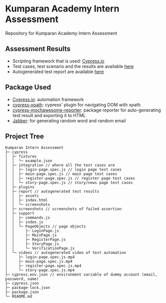 # Kumparan Academy Intern Assessment

Repository for Kumparan Academy Intern Assessment

## Assessment Results
- Scripting framework that is used: [Cypress.io](https://www.cypress.io/)
- Test cases, test scenario and the results are available [here](https://docs.google.com/spreadsheets/d/1KOE_co54-Aog9MQ_M9X0-yDbUyKTMv-9Ilu0-NGXaCg/edit?usp=sharing)
- Autogenerated test report are available [here](https://github.com/sun-wise-man/Kumparan-Intern-Assessment/tree/master/cypress/report)

## Package Used
- [Cypress.io](https://www.cypress.io/): automation framework
- [cypress-xpath](https://www.npmjs.com/package/cypress-xpath): cypress' plugin for navigating DOM with xpath
- [cypress-mochawesome-reporter](https://www.npmjs.com/package/cypress-mochawesome-reporter): package reporter for auto-generating test result and exporting it to HTML
- [Jabber](https://github.com/dejavu1987/jabber): for generating random word and random email

## Project Tree
```
Kumparan Intern Assessment
├─ cypress
│  ├─ fixtures
│  │  └─ example.json
│  ├─ integration // where all the test cases are
│  │  ├─ login-page.spec.js // login page test cases
│  │  ├─ main-page.spec.js // main page test cases
│  │  ├─ register-page.spec.js // register page test cases
│  │  └─ story-page.spec.js // story/news page test cases
│  ├─ plugins
│  ├─ report // autogenerated test results
│  │  ├─ assets
│  │  ├─ index.html
│  │  └─ screenshots
│  ├─ screenshots // screenshots of failed assertion
│  ├─ support
│  │  ├─ commands.js
│  │  ├─ index.js
│  │  └─ PageObjects // page objects
│  │     ├─ LoginPage.js
│  │     ├─ MainPage.js
│  │     ├─ RegisterPage.js
│  │     ├─ StoryPage.js
│  │     └─ VerificationPage.js
│  └─ videos // autogenerated video of test automation
│     ├─ login-page.spec.js.mp4
│     ├─ main-page.spec.js.mp4
│     ├─ register-page.spec.js.mp4
│     └─ story-page.spec.js.mp4
├─ cypress.env.json // environment variable of dummy account (email, password, name)
├─ cypress.json
├─ package-lock.json
├─ package.json
└─ README.md

```